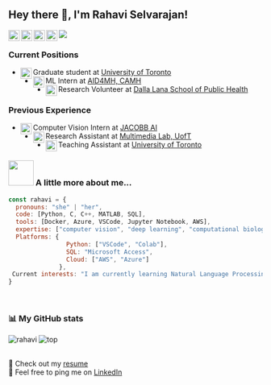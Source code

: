 ## Hey there 👋, I'm Rahavi Selvarajan!

<a href="https://www.instagram.com/rahavi_selvarajan/"><img align="left" alt="Rahavi's Instagram" width="22px" src="https://raw.githubusercontent.com/hussainweb/hussainweb/main/icons/instagram.png" /></a>
<a href="https://scholar.google.ca/citations?user=PAab4NEAAAAJ&hl=en"><img align="left" alt="Google Scholar" width="22px" src="https://github.com/RahaviSelvarajan/rselva/blob/1ae2d6eb07681c9ad1b04fef68da9532a0ed432d/google-scholar-square.svg" /></a>
<a href="https://twitter.com/RahaviSelva30"><img align="left" alt="Twitter" width="22px" src="https://raw.githubusercontent.com/peterthehan/peterthehan/master/assets/twitter.svg" /></a>
<a href="https://www.linkedin.com/in/rahavi-selv/"><img align="left" alt="LinkedIN" width="22px" src="https://raw.githubusercontent.com/peterthehan/peterthehan/master/assets/linkedin.svg" /></a>
![](https://visitor-badge.glitch.me/badge?page_id=RahaviSelvarajan.RahaviSelvarajan)
<br />

### Current Positions
- <img align="left" alt="CV" width="22px" src="https://github.com/RahaviSelvarajan/rselva/blob/060c178d71116ddbcf7e88c404e53b5ef7866f9a/graduating-student.png"/>  Graduate student at <a href="https://www.utoronto.ca/"> University of Toronto</a> <br />
- <img align="left" alt="CV" width="22px" src="https://github.com/RahaviSelvarajan/rselva/blob/060c178d71116ddbcf7e88c404e53b5ef7866f9a/machine-learning.png" />  ML Intern at <a href="https://aid4mental.health/"> AID4MH, CAMH</a> <br />
- <img align="left" alt="CV" width="22px" src="https://github.com/RahaviSelvarajan/rselva/blob/060c178d71116ddbcf7e88c404e53b5ef7866f9a/woman.png" />  Research Volunteer at <a href="https://www.dlsph.utoronto.ca/"> Dalla Lana School of Public Health </a> <br />

### Previous Experience

- <img align="left" alt="CV" width="22px" src="https://github.com/RahaviSelvarajan/rselva/blob/8750df97d7df6e8d3eb82586653e029ac1bfb858/CV.png" /> Computer Vision Intern at <a href="https://www.jacobb.ai/en/"> JACOBB AI </a> <br />
- <img align="left" alt="CV" width="22px" src="https://github.com/RahaviSelvarajan/rselva/blob/060c178d71116ddbcf7e88c404e53b5ef7866f9a/idea.png" />   Research Assistant at <a href="https://www.dsp.utoronto.ca/"> Multimedia Lab, UofT </a> <br />
- <img align="left" alt="CV" width="22px" src="https://github.com/RahaviSelvarajan/rselva/blob/df618baf23ba7f29f9b8e7a3b35e6e87baac7758/girl.png" /> Teaching Assistant at <a href="https://www.utoronto.ca/"> University of Toronto</a> <br />

### <img src="https://media.giphy.com/media/VgCDAzcKvsR6OM0uWg/giphy.gif" width="50"> A little more about me...  

```javascript
const rahavi = {
  pronouns: "she" | "her",
  code: [Python, C, C++, MATLAB, SQL],
  tools: [Docker, Azure, VSCode, Jupyter Notebook, AWS],
  expertise: ["computer vision", "deep learning", "computational biology"],
  Platforms: {
                Python: ["VSCode", "Colab"],
                SQL: "Microsoft Access",
                Cloud: ["AWS", "Azure"]
              },
 Current interests: "I am currently learning Natural Language Processing (NLP)"
}
```
<br />

### 📊 My GitHub stats
<p>
<img src="https://github-readme-stats.vercel.app/api?username=RahaviSelvarajan&show_icons=true&layout=compact&theme=dracula&hide=prs" alt="rahavi" />
<img src="https://github-readme-stats.vercel.app/api/top-langs/?username=RahaviSelvarajan&layout=compact&show_icons=true&theme=dracula" alt="top" />
</p>
 
<br />
📝 Check out my <a href="https://github.com/RahaviSelvarajan/rselva/blob/652fc64691d5cba5c8bf8b0b3efd73f747d74ec4/CV.pdf"> resume </a> <br />
💬 Feel free to ping me on <a href="https://www.linkedin.com/in/rahavi-selv/"> LinkedIn </a>
